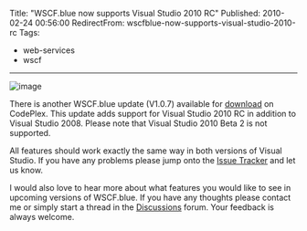 Title: "WSCF.blue now supports Visual Studio 2010 RC"
Published: 2010-02-24 00:56:00
RedirectFrom: wscfblue-now-supports-visual-studio-2010-rc
Tags:
  - web-services
  - wscf
---
![image](/posts/images/Visual-Studio-logo.png "image")

There is another WSCF.blue update (V1.0.7) available for [download](http://wscfblue.codeplex.com/releases/view/40987) on CodePlex. This update adds support for Visual Studio 2010 RC in addition to Visual Studio 2008. Please note that Visual Studio 2010 Beta 2 is not supported.

All features should work exactly the same way in both versions of Visual Studio. If you have any problems please jump onto the [Issue Tracker](http://wscfblue.codeplex.com/WorkItem/List.aspx) and let us know.

I would also love to hear more about what features you would like to see in upcoming versions of WSCF.blue. If you have any thoughts please contact me or simply start a thread in the [Discussions](http://wscfblue.codeplex.com/Thread/List.aspx) forum. Your feedback is always welcome.

